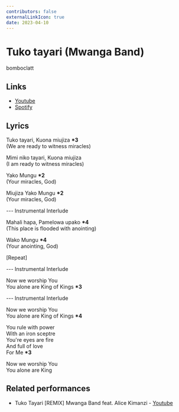 ```yaml
---
contributors: false
externalLinkIcon: true
date: 2023-04-10
---
```

# Tuko tayari (Mwanga Band)



b﻿omboclatt

## Links

* [Youtube](https://youtu.be/eoIHxiyOZAk)
* [Spotify](https://open.spotify.com/track/4JpNZukH0FMF5hmga7DQba?si=ab648708a17a4eea)

## Lyrics

Tuko tayari, Kuona miujiza **\*3**<br>
(We are ready to witness miracles)

Mimi niko tayari, Kuona miujiza<br>
(I am ready to witness miracles)

Yako Mungu **\*2**<br>
(Your miracles, God)

Miujiza Yako Mungu **\*2**<br>
(Your miracles, God)

\--- Instrumental Interlude

Mahali hapa, Pamelowa upako **\*4**<br>
(This place is flooded with anointing)

Wako Mungu **\*4**<br>
(Your anointing, God)

\[Repeat]

\--- Instrumental Interlude

Now we worship You<br>
You alone are King of Kings **\*3**

\--- Instrumental Interlude

Now we worship You<br>
You alone are King of Kings **\*4**

You rule with power<br>
With an iron sceptre<br>
You're eyes are fire<br>
And full of love<br>
For Me **\*3**

Now we worship You<br>
You alone are King

## Related performances

* Tuko Tayari \[REMIX] Mwanga Band feat. Alice Kimanzi - [Youtube](https://youtu.be/-aHXCfpwuRg)